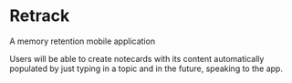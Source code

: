 # Retrack
A memory retention mobile application

Users will be able to create notecards with its content automatically populated by just typing in a topic and in the future, speaking to the app.
